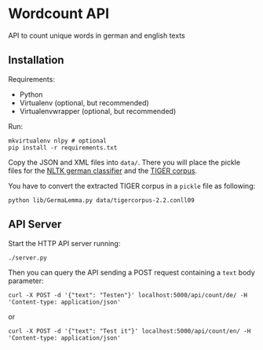 # Wordcount API

API to count unique words in german and english texts

## Installation

Requirements:
- Python
- Virtualenv (optional, but recommended)
- Virtualenvwrapper (optional, but recommended)

Run:
```
mkvirtualenv nlpy # optional
pip install -r requirements.txt
```

Copy the JSON and XML files into `data/`. There you will place the pickle files for the [NLTK german classifier](http://dsspace.wzb.eu/nltk_german_classifier_data.pickle.zip) and the [TIGER corpus](http://www.ims.uni-stuttgart.de/forschung/ressourcen/korpora/tiger.html).

You have to convert the extracted TIGER corpus in a `pickle` file as following:
```
python lib/GermaLemma.py data/tigercorpus-2.2.conll09
```

## API Server

Start the HTTP API server running:
```
./server.py
```

Then you can query the API sending a POST request containing a `text` body parameter:
```
curl -X POST -d '{"text": "Testen"}' localhost:5000/api/count/de/ -H 'Content-type: application/json'
```

or

```
curl -X POST -d '{"text": "Test it"}' localhost:5000/api/count/en/ -H 'Content-type: application/json'
```

